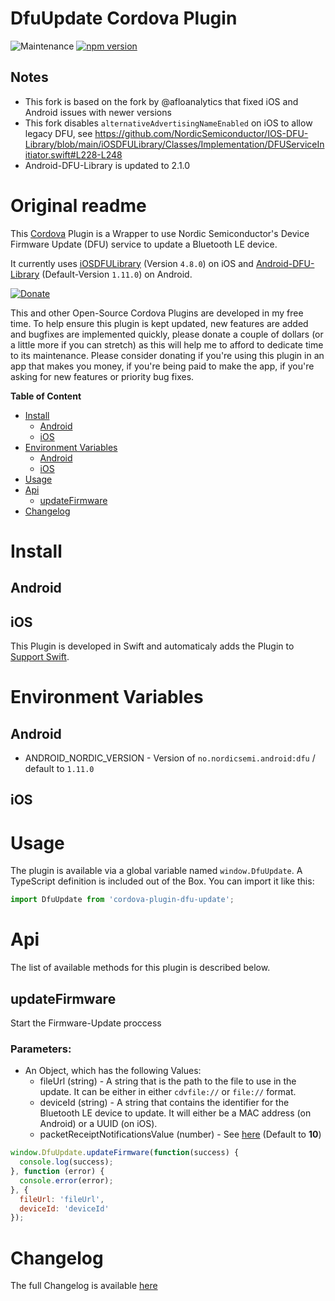 # DfuUpdate Cordova Plugin
![Maintenance](https://img.shields.io/maintenance/yes/2021)
[![npm version](https://badge.fury.io/js/cordova-plugin-dfu-update.svg)](https://badge.fury.io/js/cordova-plugin-dfu-update)

## Notes

* This fork is based on the fork by @afloanalytics that fixed iOS and Android issues with newer versions
* This fork disables `alternativeAdvertisingNameEnabled` on iOS to allow legacy DFU, see https://github.com/NordicSemiconductor/IOS-DFU-Library/blob/main/iOSDFULibrary/Classes/Implementation/DFUServiceInitiator.swift#L228-L248
* Android-DFU-Library is updated to 2.1.0

# Original readme

This [Cordova](https://cordova.apache.org) Plugin is a Wrapper to use Nordic Semiconductor's Device Firmware Update (DFU) service to update a Bluetooth LE device.

It currently uses [iOSDFULibrary](https://cocoapods.org/pods/iOSDFULibrary) (Version `4.8.0`) on iOS and 
[Android-DFU-Library](https://github.com/NordicSemiconductor/Android-DFU-Library) (Default-Version `1.11.0`) on Android. 

<!-- DONATE -->
[![Donate](https://www.paypalobjects.com/en_US/i/btn/btn_donateCC_LG_global.gif)](https://www.paypal.com/cgi-bin/webscr?cmd=_s-xclick&hosted_button_id=LMX5TSQVMNMU6&source=url)

This and other Open-Source Cordova Plugins are developed in my free time.
To help ensure this plugin is kept updated, new features are added and bugfixes are implemented quickly, please donate a couple of dollars (or a little more if you can stretch) as this will help me to afford to dedicate time to its maintenance.
Please consider donating if you're using this plugin in an app that makes you money, if you're being paid to make the app, if you're asking for new features or priority bug fixes.
<!-- END DONATE -->

<!-- START doctoc generated TOC please keep comment here to allow auto update -->
<!-- DON'T EDIT THIS SECTION, INSTEAD RE-RUN doctoc TO UPDATE -->
**Table of Content**

- [Install](#install)
  - [Android](#android)
  - [iOS](#ios)
- [Environment Variables](#environment-variables)
  - [Android](#android-1)
  - [iOS](#ios-1)
- [Usage](#usage)
- [Api](#api)
  - [updateFirmware](#updatefirmware)
- [Changelog](#changelog)

<!-- END doctoc generated TOC please keep comment here to allow auto update -->

# Install

## Android

## iOS

This Plugin is developed in Swift and automaticaly adds the Plugin to [Support Swift](https://github.com/akofman/cordova-plugin-add-swift-support).

# Environment Variables

## Android

- ANDROID_NORDIC_VERSION - Version of `no.nordicsemi.android:dfu` / default to `1.11.0` 

## iOS

# Usage

The plugin is available via a global variable named `window.DfuUpdate`.
A TypeScript definition is included out of the Box. You can import it like this:
```ts
import DfuUpdate from 'cordova-plugin-dfu-update';
```

# Api

The list of available methods for this plugin is described below.

## updateFirmware

Start the Firmware-Update proccess

### Parameters:
- An Object, which has the following Values: 
    - fileUrl (string) - A string that is the path to the file to use in the update. It can be either in either `cdvfile://` or `file://` format.
    - deviceId (string) - A string that contains the identifier for the Bluetooth LE device to update. It will either be a MAC address (on Android) or a UUID (on iOS).
    - packetReceiptNotificationsValue (number) - See [here](https://infocenter.nordicsemi.com/index.jsp?topic=%2Fcom.nordic.infocenter.sdk5.v11.0.0%2Fbledfu_transport_bleservice.html) (Default to **10**)

```js
window.DfuUpdate.updateFirmware(function(success) {
  console.log(success);
}, function (error) {
  console.error(error);
}, {
  fileUrl: 'fileUrl',
  deviceId: 'deviceId'
});
```

# Changelog

The full Changelog is available [here](CHANGELOG.md)
